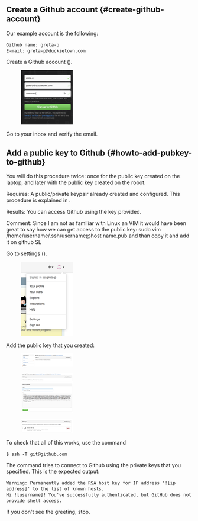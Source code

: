 ## Create a Github account {#create-github-account}

Our example account is the following:

    Github name: greta-p
    E-mail: greta-p@duckietown.com

Create a Github account ([](#fig:github0)).
 
<figure id="github0">
    <img alt="signing up" class='github-screenshot' src='pics/github0.png'/>
</figure>

Go to your inbox and verify the email.

<!--
## Become a member of the Duckietown organization

Give the administrators your account name. They will invite you.

Accept the invitation to join the organization that you will find in your email.-->

## Add a public key to Github {#howto-add-pubkey-to-github}

You will do this procedure twice: once for the public key created on the laptop,
and later with the public key created on the robot.

<div class='requirements' markdown='1'>

Requires: A public/private keypair already created and configured.
This procedure is explained in [](+software_reference#howto-create-key-pair).

Results: You can access Github using the key provided.

</div>

Comment: Since I am not as familiar with Linux an VIM it would have been great to say how we can get access to the public key:
sudo vim /home/username/.ssh/username@host name.pub and than copy it and add it on github
SL

Go to settings ([](#fig:github1)).

<figure id="fig:github1">
    <img  alt="" class='github-screenshot'  src='pics/github1.png'/>
</figure>

Add the public key that you created:

<figure id="fig:github2">
    <img alt="" class='github-screenshot'  src='pics/github2.png'/>
</figure>

<figure id="fig:github3">
    <img alt="" class='github-screenshot'  src='pics/github3.png'/>
</figure>

<figure id="fig:github4">
    <img alt="" class='github-screenshot'  src='pics/github4.png'/>
</figure>

<style type="text/css">
img.github-screenshot {
    max-width: 80%;
    width: 10em;
}
</style>


To check that all of this works, use the command

    $ ssh -T git@github.com

The command tries to connect to Github using the private keys that you specified.
This is the expected output:

    Warning: Permanently added the RSA host key for IP address '![ip address]' to the list of known hosts.
    Hi ![username]! You've successfully authenticated, but GitHub does not provide shell access.

If you don't see the greeting, stop.

<!--
Repeat what you just did for the Duckiebot on the laptop as well, making sure
to change the name of the file containing the private key.
-->
